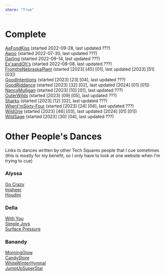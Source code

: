 ```yaml
---  
share: "True"  
---  
```

  
# Complete  
  
[AeFondKiss](./AeFondKiss.md) (started 2022-09-28, last updated ???)  
[Awoo](./Awoo.md) (started 2022-07-30, last updated ???)  
[Darling](./Darling.md) (started 2022-09-14, last updated ???)  
[Ex'sandOh's](./Ex'sandOh's.md) (started 2022-08-08, last updated ???)  
[FromtheNebraskaPlant](./FromtheNebraskaPlant.md) (started \[2023] \[45] \[01], last updated \[2023] \[51] \[03])  
[GoodIntentions](./GoodIntentions.md) (started \[2023] \[23] \[04], last updated ???)  
[GoodRiddance](./GoodRiddance.md) (started \[2023] \[32] \[02], last updated \[2024] \[01] \[01])  
[NancyMulligan](./NancyMulligan.md) (started \[2023] \[10] \[01], last updated ???)  
[OuterWilds](./OuterWilds.md) (started \[2023] \[09] \[05], last updated ???)  
[Sharks](./Sharks.md) (started \[2023] \[12] \[02], last updated ???)  
[WhenI'mSixty-Four](./WhenI'mSixty-Four.md) (started \[2023] \[24] \[04], last updated ???)  
[WildOne](./WildOne.md) (started \[2023] \[46] \[03], last updated \[2024] \[01] \[01])  
[WildSage](./WildSage.md) (started \[2023] \[30] \[04], last updated ???)  
# Other People's Dances  
Links to dances written by other Tech Squares people that I cue sometimes (this is mostly for my benefit, so I only have to look at one website when I'm trying to cue)  
### Alyssa  
[Go Crazy](https://docs.google.com/document/d/1dt7nD2oIxL0uknXPGDbNxRlB0-8Ase4fScsHc47Yhbk/edit)  
[Inisheer](https://docs.google.com/document/d/1z0EIdCN1H1cK-e7NTNvEmtRxKHeUbeQ2iz0ktyBBWT8/edit)  
[Houdini](https://docs.google.com/document/d/1asilhG7byLcY9d9PWODgV6nsCIL-uxIMnmI_TUQCekc/edit)  
### Della  
[With You](https://docs.google.com/document/d/1sHFK0GpATvGIWFa-XsJz1vRyhrmVdwgzHgQ0aqj75ug/edit?usp=drive_web&ouid=108744404184009847670)  
[Simple Joys](https://docs.google.com/document/d/11toK4RYj-YIypr29cj7cKydx8YswtNMZFFPKaeflkRo/edit?usp=drive_web&ouid=108744404184009847670)  
[Surface Pressure](https://docs.google.com/document/d/11tCMCWuzM7igfi8bWXA2IMyIa3noeLKIOdZKQG7Q09E/edit?usp=drive_web&ouid=108744404184009847670)  
### Banandy  
[MorningGlow](./MorningGlow.md)  
[CandyStore](./CandyStore.md)  
[WhiteWinterHymnal](./WhiteWinterHymnal.md)  
[JumpUpSuperStar](./JumpUpSuperStar.md)  
  
  
  
